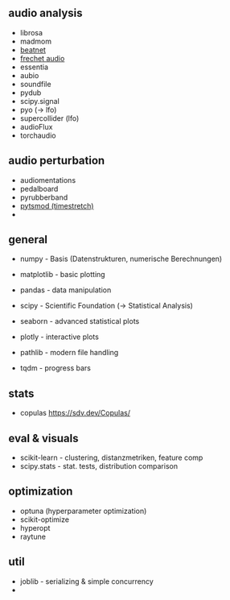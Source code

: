 ## audio analysis
- librosa
- madmom 
- [beatnet](https://github.com/mjhydri/BeatNet)
- [frechet audio](https://github.com/microsoft/fadtk)
- essentia
- aubio
- soundfile
- pydub
- scipy.signal
- pyo (-> lfo)
- supercollider (lfo)
- audioFlux
- torchaudio

## audio perturbation
- audiomentations
- pedalboard
- pyrubberband
- [pytsmod (timestretch)](https://github.com/KAIST-MACLab/PyTSMod)
- 
## general
- numpy - Basis (Datenstrukturen, numerische Berechnungen)
- matplotlib - basic plotting
- pandas - data manipulation

- scipy - Scientific Foundation (-> Statistical Analysis)
- seaborn - advanced statistical plots
- plotly - interactive plots
- pathlib - modern file handling
- tqdm - progress bars

## stats
- copulas https://sdv.dev/Copulas/

## eval & visuals
- scikit-learn - clustering, distanzmetriken, feature comp
- scipy.stats - stat. tests, distribution comparison
## optimization
- optuna (hyperparameter optimization)
- scikit-optimize
- hyperopt
- raytune

## util
- joblib - serializing & simple concurrency
- 
